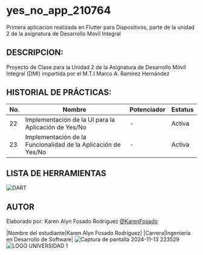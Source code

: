 # yes_no_app_210764

Primera aplicacion realizada en Flutter para Dispositivos, parte de la unidad 2 de la asignatura de Desarrollo Movil Integral

## DESCRIPCION:

Proyecto de Clase para la Unidad 2 de la Asignatura de Desarrollo Móvil Integral (DMI) impartida
por el M.T.I Marco A. Ramírez Hernández

## HISTORIAL DE PRÁCTICAS:
|No. |Nombre|Potenciador|Estatus|
|--|--|--|--|
|22|Implementación de la UI para la Aplicación de Yes/No|-|Activa|
|23| Implementación de la Funcionalidad de la Aplicación de Yes/No|-|Activa|

## LISTA DE HERRAMIENTAS
![DART](https://img.shields.io/badge/Dart-0175C2?style=for-the-badge&logo=dart&logoColor=white)

## AUTOR
Elaborado por: Karen Alyn Fosado Rodríguez [@KarenFosado](https://github.com/account)

|Nombre del estudiante|Karen Alyn Fosado Rodríguez|
|Carrera|Ingenieria en Desarrollo de Software|
![Captura de pantalla 2024-11-13 223529](https://github.com/user-attachments/assets/ee266eb7-9f86-45c5-9196-5933efac566b)
![LOGO UNIVERSIDAD 1](https://github.com/user-attachments/assets/f0c4f5fc-173d-4ee0-b9ee-023ca1fe3ea9)




